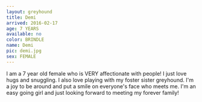 ```yaml
---
layout: greyhound
title: Demi
arrived: 2016-02-17
age: 7 YEARS
available: no
color: BRINDLE
name: Demi
pic: demi.jpg
sex: FEMALE
---
```


I am a 7 year old female who is VERY affectionate with people! I just love hugs and snuggling. I also love playing with my foster sister greyhound. I'm a joy to be around and put a smile on everyone's face who meets me. I'm an easy going girl and just looking forward to meeting my forever family!
